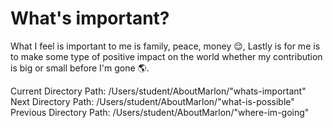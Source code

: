 # What's important? 
What I feel is important to me is family, peace, money 😌, 
Lastly is for me is to make some type of positive impact on the world whether my 
contribution is big or small before I'm gone 🌎.

Current Directory Path: /Users/student/AboutMarlon/"whats-important"
Next Directory Path: /Users/student/AboutMarlon/"what-is-possible"
Previous Directory Path: /Users/student/AboutMarlon/"where-im-going"


